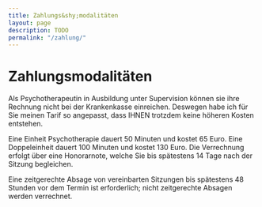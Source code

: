 ```yaml
---
title: Zahlungs&shy;modalitäten
layout: page
description: TODO
permalink: "/zahlung/"
---
```


# Zahlungs&shy;modalitäten

Als Psychotherapeutin in Ausbildung unter Supervision können sie ihre Rechnung nicht bei der Krankenkasse einreichen. Deswegen habe ich für Sie meinen Tarif so angepasst, dass IHNEN trotzdem keine höheren Kosten entstehen.

Eine Einheit Psychotherapie dauert 50 Minuten und kostet 65 Euro. Eine Doppeleinheit dauert 100 Minuten und kostet 130 Euro. Die Verrechnung erfolgt über eine Honorarnote, welche Sie bis spätestens 14 Tage nach der Sitzung begleichen.

Eine zeitgerechte Absage von vereinbarten Sitzungen bis spätestens 48 Stunden vor dem Termin ist erforderlich; nicht zeitgerechte Absagen werden verrechnet.